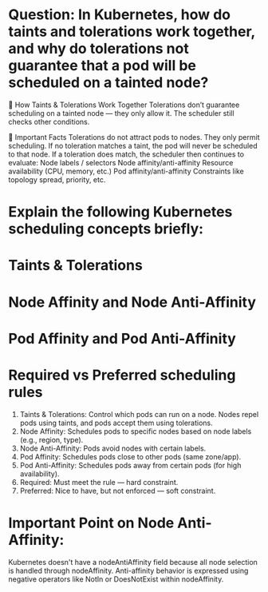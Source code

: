 # Question: In Kubernetes, how do taints and tolerations work together, and why do tolerations not guarantee that a pod will be scheduled on a tainted node?
🔄 How Taints & Tolerations Work Together
Tolerations don’t guarantee scheduling on a tainted node — they only allow it. The scheduler still checks other conditions.

🧠 Important Facts
Tolerations do not attract pods to nodes. They only permit scheduling.
If no toleration matches a taint, the pod will never be scheduled to that node.
If a toleration does match, the scheduler then continues to evaluate:
Node labels / selectors
Node affinity/anti-affinity
Resource availability (CPU, memory, etc.)
Pod affinity/anti-affinity
Constraints like topology spread, priority, etc.


# Explain the following Kubernetes scheduling concepts briefly:
# Taints & Tolerations
# Node Affinity and Node Anti-Affinity
# Pod Affinity and Pod Anti-Affinity
# Required vs Preferred scheduling rules

1. Taints & Tolerations: Control which pods can run on a node. Nodes repel pods using taints, and pods accept them using tolerations.
2. Node Affinity: Schedules pods to specific nodes based on node labels (e.g., region, type).
3. Node Anti-Affinity: Pods avoid nodes with certain labels.
4. Pod Affinity: Schedules pods close to other pods (same zone/app).
5. Pod Anti-Affinity: Schedules pods away from certain pods (for high availability).
6. Required: Must meet the rule — hard constraint.
7. Preferred: Nice to have, but not enforced — soft constraint. 

# Important Point on Node Anti-Affinity:
Kubernetes doesn't have a nodeAntiAffinity field because all node selection is handled through nodeAffinity. Anti-affinity behavior is expressed using negative operators like NotIn or DoesNotExist within nodeAffinity.
